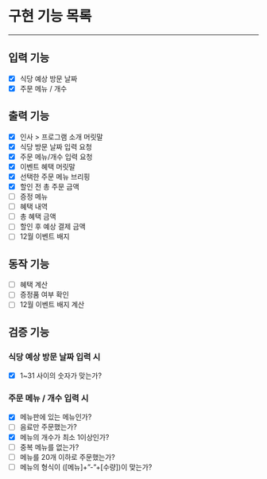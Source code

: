 # 구현 기능 목록

- - - 

## 입력 기능

- [x] 식당 예상 방문 날짜
- [x] 주문 메뉴 / 개수

## 출력 기능

- [x] 인사 > 프로그램 소개 머릿말
- [x] 식당 방문 날짜 입력 요청
- [x] 주문 메뉴/개수 입력 요청
- [x] 이벤트 혜택 머릿말
- [x] 선택한 주문 메뉴 브리핑
- [x] 할인 전 총 주문 금액
- [ ] 증정 메뉴
- [ ] 혜택 내역
- [ ] 총 혜택 금액
- [ ] 할인 후 예상 결제 금액
- [ ] 12월 이벤트 배지

## 동작 기능

- [ ] 혜택 계산
- [ ] 증정품 여부 확인
- [ ] 12월 이벤트 배지 계산

## 검증 기능

### 식당 예상 방문 날짜 입력 시

- [x] 1~31 사이의 숫자가 맞는가?

### 주문 메뉴 / 개수 입력 시

- [x] 메뉴판에 있는 메뉴인가?
- [ ] 음료만 주문했는가?
- [X] 메뉴의 개수가 최소 1이상인가?
- [ ] 중복 메뉴를 없는가?
- [ ] 메뉴를 20개 이하로 주문했는가?
- [ ] 메뉴의 형식이 ([메뉴]+”-”+[수량])이 맞는가?